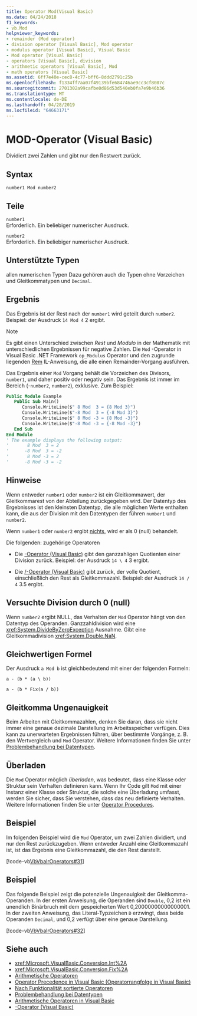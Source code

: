 ```yaml
---
title: Operator Mod(Visual Basic)
ms.date: 04/24/2018
f1_keywords:
- vb.Mod
helpviewer_keywords:
- remainder (Mod operator)
- division operator [Visual Basic], Mod operator
- modulus operator [Visual Basic], Visual Basic
- Mod operator [Visual Basic]
- operators [Visual Basic], division
- arithmetic operators [Visual Basic], Mod
- math operators [Visual Basic]
ms.assetid: 6ff7e40e-cec8-4c77-bff6-8ddd2791c25b
ms.openlocfilehash: f1334ff7aa07f49139bfe684746ae9cc3cf8087c
ms.sourcegitcommit: 2701302a99cafbe0d86d53d540eb0fa7e9b46b36
ms.translationtype: MT
ms.contentlocale: de-DE
ms.lasthandoff: 04/28/2019
ms.locfileid: "64663171"
---
```

# <a name="mod-operator-visual-basic"></a>MOD-Operator (Visual Basic)
Dividiert zwei Zahlen und gibt nur den Restwert zurück.  
  
## <a name="syntax"></a>Syntax  
  
```  
number1 Mod number2  
```  
  
## <a name="parts"></a>Teile  
 `number1`  
 Erforderlich. Ein beliebiger numerischer Ausdruck.  
  
 `number2`  
 Erforderlich. Ein beliebiger numerischer Ausdruck.  
  
## <a name="supported-types"></a>Unterstützte Typen  
 allen numerischen Typen Dazu gehören auch die Typen ohne Vorzeichen und Gleitkommatypen und `Decimal`.  
  
## <a name="result"></a>Ergebnis

Das Ergebnis ist der Rest nach der `number1` wird geteilt durch `number2`. Beispiel: der Ausdruck `14 Mod 4` 2 ergibt.  

> [!NOTE]
> Es gibt einen Unterschied zwischen *Rest* und *Modulo* in der Mathematik mit unterschiedlichen Ergebnissen für negative Zahlen. Die `Mod` -Operator in Visual Basic .NET Framework `op_Modulus` Operator und den zugrunde liegenden [Rem](<xref:System.Reflection.Emit.OpCodes.Rem>) IL-Anweisung, die alle einen Remainder-Vorgang ausführen.

Das Ergebnis einer `Mod` Vorgang behält die Vorzeichen des Divisors, `number1`, und daher positiv oder negativ sein. Das Ergebnis ist immer im Bereich (-`number2`, `number2`), exklusive. Zum Beispiel:

```vb
Public Module Example
   Public Sub Main()
      Console.WriteLine($" 8 Mod  3 = {8 Mod 3}")
      Console.WriteLine($"-8 Mod  3 = {-8 Mod 3}")
      Console.WriteLine($" 8 Mod -3 = {8 Mod -3}")
      Console.WriteLine($"-8 Mod -3 = {-8 Mod -3}")
   End Sub
End Module
' The example displays the following output:
'       8 Mod  3 = 2
'      -8 Mod  3 = -2
'       8 Mod -3 = 2
'      -8 Mod -3 = -2
```

## <a name="remarks"></a>Hinweise  
 Wenn entweder `number1` oder `number2` ist ein Gleitkommawert, der Gleitkommarest von der Abteilung zurückgegeben wird. Der Datentyp des Ergebnisses ist den kleinsten Datentyp, die alle möglichen Werte enthalten kann, die aus der Division mit den Datentypen der führen `number1` und `number2`.  
  
 Wenn `number1` oder `number2` ergibt [nichts](../../../visual-basic/language-reference/nothing.md), wird er als 0 (null) behandelt.  
  
 Die folgenden: zugehörige Operatoren  
  
- Die [\-Operator (Visual Basic)](../../../visual-basic/language-reference/operators/integer-division-operator.md) gibt den ganzzahligen Quotienten einer Division zurück. Beispiel: der Ausdruck `14 \ 4` 3 ergibt.  
  
- Die [/-Operator (Visual Basic)](../../../visual-basic/language-reference/operators/floating-point-division-operator.md) gibt zurück, der volle Quotient, einschließlich den Rest als Gleitkommazahl. Beispiel: der Ausdruck `14 / 4` 3.5 ergibt.  
  
## <a name="attempted-division-by-zero"></a>Versuchte Division durch 0 (null)  
 Wenn `number2` ergibt NULL, das Verhalten der `Mod` Operator hängt von den Datentyp des Operanden. Ganzzahldivision wird eine <xref:System.DivideByZeroException> Ausnahme. Gibt eine Gleitkommadivision <xref:System.Double.NaN>.  
  
## <a name="equivalent-formula"></a>Gleichwertigen Formel  
 Der Ausdruck `a Mod b` ist gleichbedeutend mit einer der folgenden Formeln:  
  
 `a - (b * (a \ b))`  
  
 `a - (b * Fix(a / b))`  
  
## <a name="floating-point-imprecision"></a>Gleitkomma Ungenauigkeit  
 Beim Arbeiten mit Gleitkommazahlen, denken Sie daran, dass sie nicht immer eine genaue dezimale Darstellung im Arbeitsspeicher verfügen. Dies kann zu unerwarteten Ergebnissen führen, über bestimmte Vorgänge, z. B. den Wertvergleich und `Mod` Operator. Weitere Informationen finden Sie unter [Problembehandlung bei Datentypen](../../../visual-basic/programming-guide/language-features/data-types/troubleshooting-data-types.md).  
  
## <a name="overloading"></a>Überladen  
 Die `Mod` Operator möglich *überladen*, was bedeutet, dass eine Klasse oder Struktur sein Verhalten definieren kann. Wenn Ihr Code gilt `Mod` mit einer Instanz einer Klasse oder Struktur, die solche eine Überladung umfasst, werden Sie sicher, dass Sie verstehen, dass das neu definierte Verhalten. Weitere Informationen finden Sie unter [Operator Procedures](../../../visual-basic/programming-guide/language-features/procedures/operator-procedures.md).  
  
## <a name="example"></a>Beispiel  
 Im folgenden Beispiel wird die `Mod` Operator, um zwei Zahlen dividiert, und nur den Rest zurückzugeben. Wenn entweder Anzahl eine Gleitkommazahl ist, ist das Ergebnis eine Gleitkommazahl, die den Rest darstellt.  
  
 [!code-vb[VbVbalrOperators#31](~/samples/snippets/visualbasic/VS_Snippets_VBCSharp/VbVbalrOperators/VB/Class1.vb#31)]  
  
## <a name="example"></a>Beispiel  
 Das folgende Beispiel zeigt die potenzielle Ungenauigkeit der Gleitkomma-Operanden. In der ersten Anweisung, die Operanden sind `Double`, 0,2 ist ein unendlich Binärbruch mit dem gespeicherten Wert 0,20000000000000001. In der zweiten Anweisung, das Literal-Typzeichen `D` erzwingt, dass beide Operanden `Decimal`, und 0,2 verfügt über eine genaue Darstellung.  
  
 [!code-vb[VbVbalrOperators#32](~/samples/snippets/visualbasic/VS_Snippets_VBCSharp/VbVbalrOperators/VB/Class1.vb#32)]  
  
## <a name="see-also"></a>Siehe auch

- <xref:Microsoft.VisualBasic.Conversion.Int%2A>
- <xref:Microsoft.VisualBasic.Conversion.Fix%2A>
- [Arithmetische Operatoren](../../../visual-basic/language-reference/operators/arithmetic-operators.md)
- [Operator Precedence in Visual Basic (Operatorrangfolge in Visual Basic)](../../../visual-basic/language-reference/operators/operator-precedence.md)
- [Nach Funktionalität sortierte Operatoren](../../../visual-basic/language-reference/operators/operators-listed-by-functionality.md)
- [Problembehandlung bei Datentypen](../../../visual-basic/programming-guide/language-features/data-types/troubleshooting-data-types.md)
- [Arithmetische Operatoren in Visual Basic](../../../visual-basic/programming-guide/language-features/operators-and-expressions/arithmetic-operators.md)
- [\-Operator (Visual Basic)](../../../visual-basic/language-reference/operators/integer-division-operator.md)

